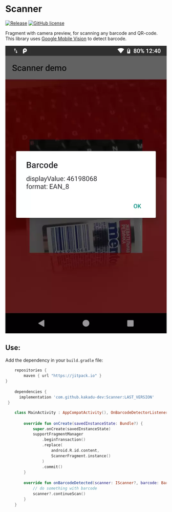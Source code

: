 # Scanner

[![Release](https://jitpack.io/v/kakadu-dev/Scanner.svg)](https://jitpack.io/#kakadu-dev/Scanner)
[![GitHub license](https://img.shields.io/badge/license-Apache%20License%202.0-blue.svg?style=flat)](http://www.apache.org/licenses/LICENSE-2.0)

Fragment with camera preview, for scanning any barcode and QR-code.
This library uses [Google Mobile Vision](https://developers.google.com/vision/android/barcodes-overview) to detect barcode.

![Detect barcode](screenshot/screenshot1.webp)

## Use:
Add the dependency in your `build.gradle` file:
```groovy
    repositories {
        maven { url "https://jitpack.io" }
}

    dependencies {
      implementation 'com.github.kakadu-dev:Scanner:LAST_VERSION'
 }
```

```kotlin
    class MainActivity : AppCompatActivity(), OnBarcodeDetectorListener {

        override fun onCreate(savedInstanceState: Bundle?) {
            super.onCreate(savedInstanceState)
            supportFragmentManager
                .beginTransaction()
                .replace(
                    android.R.id.content,
                    ScannerFragment.instance()
                )
                .commit()
        }

        override fun onBarcodeDetected(scanner: IScanner?, barcode: Barcode) {
            // do something with barcode
            scanner?.continueScan()
        }
    }
```
